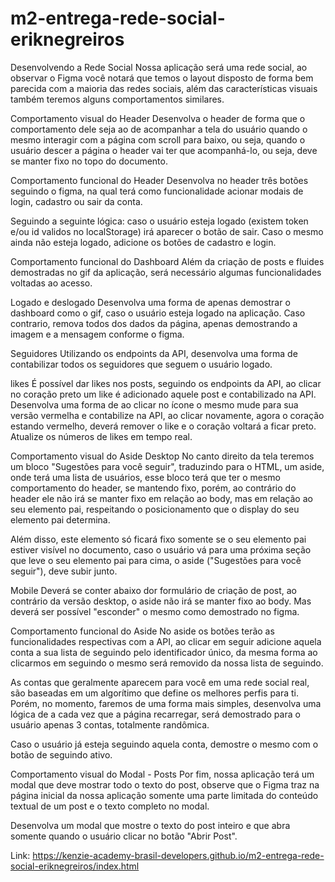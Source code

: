 # m2-entrega-rede-social-eriknegreiros

Desenvolvendo a Rede Social
Nossa aplicação será uma rede social, ao observar o Figma você notará que temos o layout disposto de forma bem parecida com a maioria das redes sociais, além das características visuais também teremos alguns comportamentos similares.

Comportamento visual do Header
Desenvolva o header de forma que o comportamento dele seja ao de acompanhar a tela do usuário quando o mesmo interagir com a página com scroll para baixo, ou seja, quando o usuário descer a página o header vai ter que acompanhá-lo, ou seja, deve se manter fixo no topo do documento.

Comportamento funcional do Header
Desenvolva no header três botões seguindo o figma, na qual terá como funcionalidade acionar modais de login, cadastro ou sair da conta.

Seguindo a seguinte lógica: caso o usuário esteja logado (existem token e/ou id validos no localStorage) irá aparecer o botão de sair. Caso o mesmo ainda não esteja logado, adicione os botões de cadastro e login.

Comportamento funcional do Dashboard
Além da criação de posts e fluides demostradas no gif da aplicação, será necessário algumas funcionalidades voltadas ao acesso.

Logado e deslogado
Desenvolva uma forma de apenas demostrar o dashboard como o gif, caso o usuário esteja logado na aplicação. Caso contrario, remova todos dos dados da página, apenas demostrando a imagem e a mensagem conforme o figma.

Seguidores
Utilizando os endpoints da API, desenvolva uma forma de contabilizar todos os seguidores que seguem o usuário logado.

likes
É possível dar likes nos posts, seguindo os endpoints da API, ao clicar no coração preto um like é adicionado aquele post e contabilizado na API. Desenvolva uma forma de ao clicar no ícone o mesmo mude para sua versão vermelha e contabilize na API, ao clicar novamente, agora o coração estando vermelho, deverá remover o like e o coração voltará a ficar preto. Atualize os números de likes em tempo real.

Comportamento visual do Aside
Desktop
No canto direito da tela teremos um bloco "Sugestões para você seguir", traduzindo para o HTML, um aside, onde terá uma lista de usuários, esse bloco terá que ter o mesmo comportamento do header, se mantendo fixo, porém, ao contrário do header ele não irá se manter fixo em relação ao body, mas em relação ao seu elemento pai, respeitando o posicionamento que o display do seu elemento pai determina.

Além disso, este elemento só ficará fixo somente se o seu elemento pai estiver visível no documento, caso o usuário vá para uma próxima seção que leve o seu elemento pai para cima, o aside ("Sugestões para você seguir"), deve subir junto.

Mobile
Deverá se conter abaixo dor formulário de criação de post, ao contrário da versão desktop, o aside não irá se manter fixo ao body. Mas deverá ser possível "esconder" o mesmo como demostrado no figma.

Comportamento funcional do Aside
No aside os botões terão as funcionalidades respectivas com a API, ao clicar em seguir adicione aquela conta a sua lista de seguindo pelo identificador único, da mesma forma ao clicarmos em seguindo o mesmo será removido da nossa lista de seguindo.

As contas que geralmente aparecem para você em uma rede social real, são baseadas em um algorítimo que define os melhores perfis para ti. Porém, no momento, faremos de uma forma mais simples, desenvolva uma lógica de a cada vez que a página recarregar, será demostrado para o usuário apenas 3 contas, totalmente randômica.

Caso o usuário já esteja seguindo aquela conta, demostre o mesmo com o botão de seguindo ativo.

Comportamento visual do Modal - Posts
Por fim, nossa aplicação terá um modal que deve mostrar todo o texto do post, observe que o Figma traz na página inicial da nossa aplicação somente uma parte limitada do conteúdo textual de um post e o texto completo no modal.

Desenvolva um modal que mostre o texto do post inteiro e que abra somente quando o usuário clicar no botão "Abrir Post".

Link: https://kenzie-academy-brasil-developers.github.io/m2-entrega-rede-social-eriknegreiros/index.html
